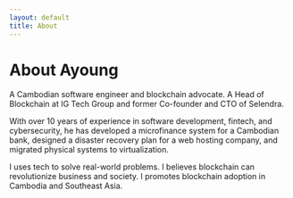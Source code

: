 ```yaml
---
layout: default
title: About
---
```


# About Ayoung
A Cambodian software engineer and blockchain advocate. A Head of Blockchain at IG Tech Group and former Co-founder and CTO of Selendra.

With over 10 years of experience in software development, fintech, and cybersecurity, he has developed a microfinance system for a Cambodian bank, designed a disaster recovery plan for a web hosting company, and migrated physical systems to virtualization.

I uses tech to solve real-world problems. I believes blockchain can revolutionize business and society. I promotes blockchain adoption in Cambodia and Southeast Asia.